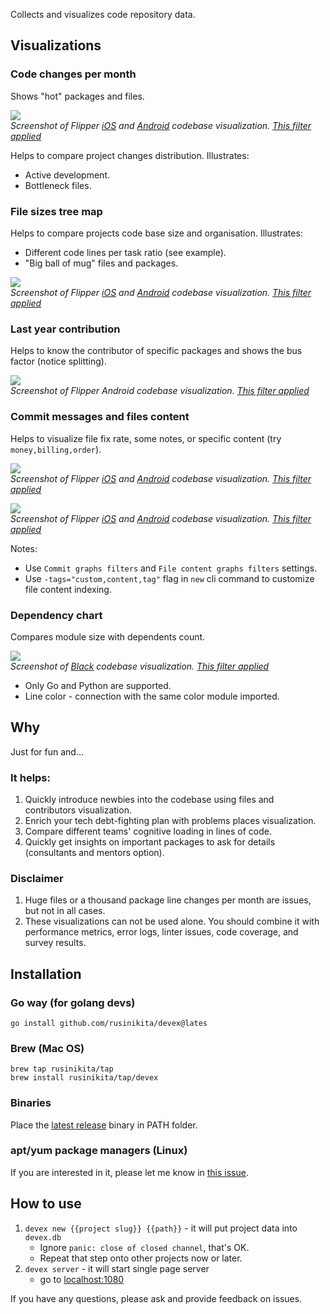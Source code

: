 Collects and visualizes code repository data.

## Visualizations

### Code changes per month

Shows "hot" packages and files.

![](img/Code%20changes%20per%20month.png)
</br>*Screenshot of Flipper [iOS](https://github.com/flipperdevices/Flipper-iOS-App) and [Android](https://github.com/flipperdevices/Flipper-Android-App) codebase visualization. [This filter applied](http://localhost:1080/?project_ids=3&project_ids=4&per_files=true&package_filter=%21res%2Fdrawable%3B%21test%3B%21thirdparty&name_filter=.kt%2C.swift%3B%21.pb.swift%3B%21test&trim_package=Flipper%2FPackages%2F%2Ccomponents%2F%2Csrc%2Fmain%2Fjava%2Fcom%2Fflipperdevices%2F&commit_filters=fix%2Cbug&file_filters=todo%2Cnote%2Cfix)*

Helps to compare project changes distribution. Illustrates:
- Active development.
- Bottleneck files.

### File sizes tree map

Helps to compare projects code base size and organisation. Illustrates:
- Different code lines per task ratio (see example).
- "Big ball of mug" files and packages.

![](img/File%20size%20chart.png)
</br>*Screenshot of Flipper [iOS](https://github.com/flipperdevices/Flipper-iOS-App) and [Android](https://github.com/flipperdevices/Flipper-Android-App) codebase visualization. [This filter applied](http://localhost:1080/?project_ids=3&project_ids=4&per_files=true&package_filter=%21res%2Fdrawable%3B%21test%3B%21thirdparty&name_filter=.kt%2C.swift%3B%21.pb.swift%3B%21test&trim_package=Flipper%2FPackages%2F%2Ccomponents%2F%2Csrc%2Fmain%2Fjava%2Fcom%2Fflipperdevices%2F&commit_filters=fix%2Cbug&file_filters=todo%2Cnote%2Cfix)*

### Last year contribution

Helps to know the contributor of specific packages and shows the bus factor (notice splitting).

![](img/Contribution%20in%20last%20year.png)
</br>*Screenshot of Flipper Android codebase visualization. [This filter applied](http://localhost:1080/?project_ids=3&package_filter=%21res%2Fdrawable%3B%21test%3B%21thirdparty&name_filter=.kt%2C.swift%3B%21.pb.swift%3B%21test&trim_package=Flipper%2FPackages%2F%2Ccomponents%2F%2Csrc%2Fmain%2Fjava%2Fcom%2Fflipperdevices%2F%2Csrc%2Fmain%2Fkotlin%2Fcom%2Fflipperdevices%2F%2Chronization%2Fimpl%2F&commit_filters=fix%2Cbug&file_filters=todo%2Cnote%2Cfix)*

### Commit messages and files content

Helps to visualize file fix rate, some notes, or specific content (try `money,billing,order`).

![](img/Commits.png)
</br>*Screenshot of Flipper [iOS](https://github.com/flipperdevices/Flipper-iOS-App) and [Android](https://github.com/flipperdevices/Flipper-Android-App) codebase visualization. [This filter applied](http://localhost:1080/?project_ids=3&project_ids=4&package_filter=%21res%2Fdrawable%3B%21test%3B%21thirdparty&name_filter=.kt%2C.swift%3B%21.pb.swift%3B%21test&trim_package=Flipper%2FPackages%2F%2Ccomponents%2F%2Csrc%2Fmain%2Fjava%2Fcom%2Fflipperdevices%2F%2Csrc%2Fmain%2Fkotlin%2Fcom%2Fflipperdevices%2F%2Chronization%2Fimpl%2F&commit_filters=fix%2Cbug&file_filters=todo%2Cnote%2Cfix)*


![](img/File%20tags.png)
</br>*Screenshot of Flipper [iOS](https://github.com/flipperdevices/Flipper-iOS-App) and [Android](https://github.com/flipperdevices/Flipper-Android-App) codebase visualization. [This filter applied](http://localhost:1080/?project_ids=3&project_ids=4&package_filter=%21res%2Fdrawable%3B%21test%3B%21thirdparty&name_filter=.kt%2C.swift%3B%21.pb.swift%3B%21test&trim_package=Flipper%2FPackages%2F%2Ccomponents%2F%2Csrc%2Fmain%2Fjava%2Fcom%2Fflipperdevices%2F%2Csrc%2Fmain%2Fkotlin%2Fcom%2Fflipperdevices%2F%2Chronization%2Fimpl%2F&commit_filters=fix%2Cbug&file_filters=todo%2Cnote%2Cfix)*

Notes:
- Use `Commit graphs filters` and `File content graphs filters` settings.
- Use `-tags="custom,content,tag"` flag in `new` cli command to customize file content indexing.

### Dependency chart

Compares module size with dependents count.

![](img/Dependencies.png)
</br>*Screenshot of [Black](https://github.com/psf/black) codebase visualization. [This filter applied](http://localhost:1080/?project_ids=5&per_files_imports=true&package_filter=%21test%3B%21profiling&name_filter=.py&trim_package=src%2F&commit_filters=fix%2Cbug&file_filters=)*

- Only Go and Python are supported.
- Line color - connection with the same color module imported.

## Why

Just for fun and...

### It helps:

1. Quickly introduce newbies into the codebase using files and contributors visualization.
2. Enrich your tech debt-fighting plan with problems places visualization.
3. Compare different teams' cognitive loading in lines of code.
4. Quickly get insights on important packages to ask for details (consultants and mentors option).

### Disclaimer

1. Huge files or a thousand package line changes per month are issues, but not in all cases.
2. These visualizations can not be used alone.
   You should combine it with performance metrics, error logs, linter issues, code coverage, and survey results.

## Installation

### Go way (for golang devs)

```
go install github.com/rusinikita/devex@lates
```

### Brew (Mac OS)

```
brew tap rusinikita/tap
brew install rusinikita/tap/devex
```

### Binaries

Place the [latest release](https://github.com/rusinikita/devex/releases) binary in PATH folder.

### apt/yum package managers (Linux)

If you are interested in it, please let me know in [this issue](https://github.com/rusinikita/devex/issues/3).

## How to use

1. `devex new {{project slug}} {{path}}` - it will put project data into `devex.db`
   - Ignore `panic: close of closed channel`, that's OK.
   - Repeat that step onto other projects now or later.
2. `devex server` - it will start single page server 
   - go to [localhost:1080](http://localhost:1080)

If you have any questions, please ask and provide feedback on issues.
